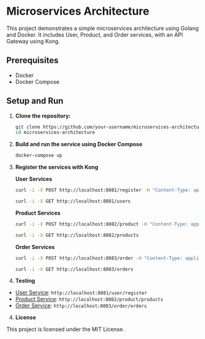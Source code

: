 # Microservices Architecture

This project demonstrates a simple microservices architecture using Golang and Docker. It includes User, Product, and Order services, with an API Gateway using Kong.

## Prerequisites

- Docker
- Docker Compose

## Setup and Run

1. **Clone the repository:**
   ```sh
   git clone https://github.com/your-username/microservices-architecture.git
   cd microservices-architecture

2. **Build and run the service using Docker Compose**

    ```sh
    docker-compose up
    ```
3. **Register the services with Kong**


    **User Services**

    ```sh
    curl -i -X POST http://localhost:8081/register -H "Content-Type: application/json" -d '{"username":"user1", "email":"user1@example.com", "password":"password123"}'

    curl -i -X GET http://localhost:8081/users

    ```

    **Product Services**

    ```sh
    curl -i -X POST http://localhost:8082/product -H "Content-Type: application/json" -d '{"name":"Product1", "description":"is nice", "price":100}'

    curl -i -X GET http://localhost:8082/products

    ```
    

    **Order Services**

    ```sh
    curl -i -X POST http://localhost:8083/order -H "Content-Type: application/json" -d '{"user_id":1, "product_id":1, "quantity":2, "status":"pending", "total": 22.22}'

    curl -i -X GET http://localhost:8083/orders

    ```
    

3. **Testing**

- [User Service](http://localhost:8081/user/register): `http://localhost:8081/user/register`
- [Product Service](http://localhost:8082/product/products): `http://localhost:8082/product/products`
- [Order Service](http://localhost:8083/order/orders): `http://localhost:8083/order/orders`


4. **License**

This project is licensed under the MIT License.



  


